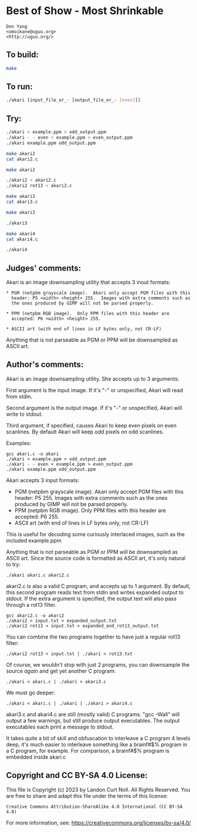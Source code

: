 # Best of Show - Most Shrinkable

    Don Yang  
    <omoikane@uguu.org>  
    <http://uguu.org/>  

## To build:

```sh
make
```

## To run:

```sh
./akari [input_file_or_- [output_file_or_- [even]]]
```

## Try:

```sh
./akari < example.ppm > odd_output.ppm
./akari - - even < example.ppm > even_output.ppm
./akari example.ppm odd_output.ppm

make akari2
cat akari2.c

make akari2

./akari2 < akari2.c
./akari2 rot13 < akari2.c

make akari3
cat akari3.c

make akari3

./akari3

make akari4
cat akari4.c

./akari4
```

## Judges' comments:

Akari is an image downsampling utility that accepts 3 inout formats:

    * PGM (netpbm grayscale image).  Akari only accept PGM files with this
      header: P5 <width> <height> 255.  Images with extra comments such as
      the ones produced by GIMP will not be parsed properly.

    * PPM (netpbm RGB image).  Only PPM files with this header are
      accepted: P6 <width> <height> 255.

    * ASCII art (with end of lines in LF bytes only, not CR-LF)

Anything that is not parseable as PGM or PPM will be downsampled as ASCII art.

## Author's comments:

Akari is an image downsampling utility.  She accepts up to 3 arguments:

First argument is the input image.  If it's "-" or unspecified, Akari
will read from stdin.

Second argument is the output image.  If it's "-" or unspecified,
Akari will write to stdout.

Third argument, if specified, causes Akari to keep even pixels on even
scanlines.  By default Akari will keep odd pixels on odd scanlines.

Examples:

    gcc akari.c -o akari
    ./akari < example.ppm > odd_output.ppm
    ./akari - - even < example.ppm > even_output.ppm
    ./akari example.ppm odd_output.ppm

Akari accepts 3 input formats:
* PGM (netpbm grayscale image).  Akari only accept PGM files with this
  header: P5 <width> <height> 255.  Images with extra comments such as
  the ones produced by GIMP will not be parsed properly.
* PPM (netpbm RGB image).  Only PPM files with this header are
  accepted: P6 <width> <height> 255.
* ASCII art (with end of lines in LF bytes only, not CR-LF)

This is useful for decoding some curiously interlaced images, such as
the included example.ppm

Anything that is not parseable as PGM or PPM will be downsampled as
ASCII art.  Since the source code is formatted as ASCII art, it's only
natural to try:

    ./akari akari.c akari2.c

akari2.c is also a valid C program, and accepts up to 1 argument.
By default, this second program reads text from stdin and writes
expanded output to stdout.  If the extra argument is specified, the
output text will also pass through a rot13 filter.

    gcc akari2.c -o akari2
    ./akari2 < input.txt > expanded_output.txt
    ./akari2 rot13 < input.txt > expanded_and_rot13_output.txt

You can combine the two programs together to have just a regular rot13
filter:

    ./akari2 rot13 < input.txt | ./akari > rot13.txt

Of course, we wouldn't stop with just 2 programs, you can downsample
the source *again* and get yet another C program:

    ./akari < akari.c | ./akari > akari3.c

We must go deeper:

    ./akari < akari.c | ./akari | ./akari > akari4.c

akari3.c and akari4.c are still (mostly valid) C programs.
"gcc -Wall" will output a few warnings, but still produce output
executables.  The output executables each print a message to stdout.

It takes quite a bit of skill and obfuscation to interleave a
C program 4 levels deep, it's much easier to interleave something like
a brainf#$% program in a C program, for example.  For comparison, a
brainf#$% program is embedded inside akari.c

## Copyright and CC BY-SA 4.0 License:

This file is Copyright (c) 2023 by Landon Curt Noll.  All Rights Reserved.
You are free to share and adapt this file under the terms of this license:

    Creative Commons Attribution-ShareAlike 4.0 International (CC BY-SA 4.0)

For more information, see: https://creativecommons.org/licenses/by-sa/4.0/
